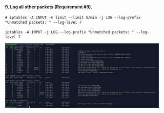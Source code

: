 #### 9. Log all other packets (Requirement #9).

````shell
# iptables -A INPUT -m limit --limit 5/min -j LOG --log-prefix "Unmatched packets: " --log-level 7

iptables -A INPUT -j LOG --log-prefix "Unmatched packets: " --log-level 7
````

![requirement_9](images/requirement_9.png)
